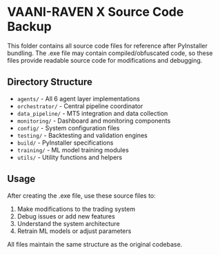 # VAANI-RAVEN X Source Code Backup

This folder contains all source code files for reference after PyInstaller bundling.
The .exe file may contain compiled/obfuscated code, so these files provide 
readable source code for modifications and debugging.

## Directory Structure

- `agents/` - All 6 agent layer implementations
- `orchestrator/` - Central pipeline coordinator
- `data_pipeline/` - MT5 integration and data collection
- `monitoring/` - Dashboard and monitoring components
- `config/` - System configuration files
- `testing/` - Backtesting and validation engines
- `build/` - PyInstaller specifications
- `training/` - ML model training modules
- `utils/` - Utility functions and helpers

## Usage

After creating the .exe file, use these source files to:
1. Make modifications to the trading system
2. Debug issues or add new features
3. Understand the system architecture
4. Retrain ML models or adjust parameters

All files maintain the same structure as the original codebase.
